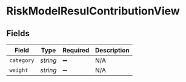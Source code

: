 # RiskModelResulContributionView


## Fields

| Field              | Type               | Required           | Description        |
| ------------------ | ------------------ | ------------------ | ------------------ |
| `category`         | *string*           | :heavy_minus_sign: | N/A                |
| `weight`           | *string*           | :heavy_minus_sign: | N/A                |